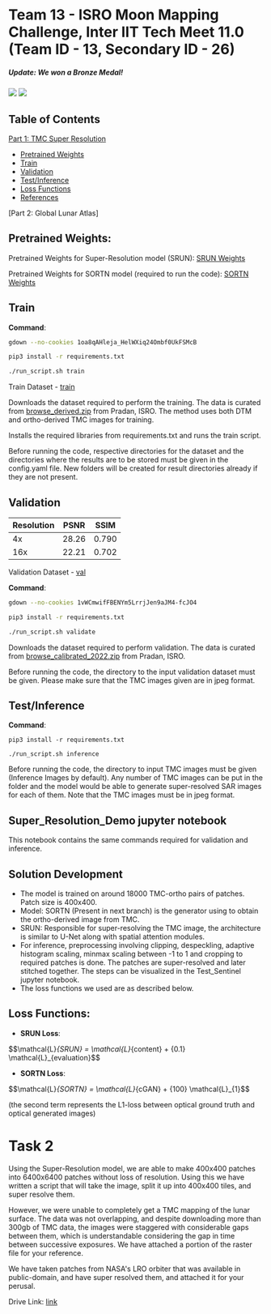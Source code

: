 # Team 13 - ISRO Moon Mapping Challenge, Inter IIT Tech Meet 11.0 (Team ID - 13, Secondary ID - 26)

##### Update: We won a Bronze Medal! 
![](assets/sample1.png)
![](assets/sample2.png)

## Table of Contents

[Part 1: TMC Super Resolution](#tmc-super-res)
- [Pretrained Weights](#pretrained-weights)
- [Train](#train)
- [Validation](#validation)
- [Test/Inference](#testinference)
- [Loss Functions](#lossfunctions)
- [References](#references)

[Part 2: Global Lunar Atlas]


## Pretrained Weights:

Pretrained Weights for Super-Resolution model (SRUN): [SRUN Weights](https://drive.google.com/file/d/1jDtWT_fbT9O2xmU-Mb5ycEl6ARF0Q5FZ/view?usp=share_link "srun")

Pretrained Weights for SORTN model (required to run the code): [SORTN Weights](https://drive.google.com/file/d/15ImRmGoORsCLSIy4tMJxtbH9NXLXGvVV/view?usp=share_link "sortn") 

## Train
**Command**:
```bash
gdown --no-cookies 1oa8qAHleja_HelWXiq24Ombf0UkFSMcB

pip3 install -r requirements.txt

./run_script.sh train
```
Train Dataset - [train](https://drive.google.com/file/d/1oa8qAHleja_HelWXiq24Ombf0UkFSMcB/view?usp=share_link)

Downloads the dataset required to perform the training. The data is curated from [browse_derived.zip](https://pradan.issdc.gov.in/ch2/protected/downloadFile/tmc2/browse_derived.zip) from Pradan, ISRO. The method uses both DTM and ortho-derived TMC images for training.

Installs the required libraries from requirements.txt and runs the train script.

Before running the code, respective directories for the dataset and the directories where the results are to be stored must be given in the config.yaml file. New folders will be created for result directories already if they are not present.

## Validation

| Resolution | PSNR | SSIM | 
| --- | :---: | :---: |
| 4x | 28.26 | 0.790 |
| 16x | 22.21 | 0.702 |

Validation Dataset - [val](https://drive.google.com/file/d/1vWCmwifFBENYm5LrrjJen9aJM4-fcJO4/view?usp=share_link)

**Command**:
```bash
gdown --no-cookies 1vWCmwifFBENYm5LrrjJen9aJM4-fcJO4

pip3 install -r requirements.txt

./run_script.sh validate
```

Downloads the dataset required to perform validation. The data is curated from [browse_calibrated_2022.zip](https://pradan.issdc.gov.in/ch2/protected/downloadFile/tmc2/browse_calibrated_2022.zip) from Pradan, ISRO.

Before running the code, the directory to the input validation dataset must be given. Please make sure that the TMC images given are in jpeg format.

## Test/Inference

**Command**:

```
pip3 install -r requirements.txt

./run_script.sh inference
```

Before running the code, the directory to input TMC images must be given (Inference Images by default). Any number of TMC images can be put in the folder and the model would be able to generate super-resolved SAR images for each of them. Note that the TMC images must be in jpeg format.

## Super_Resolution_Demo jupyter notebook
This notebook contains the same commands required for validation and inference.

## Solution Development
* The model is trained on around 18000 TMC-ortho pairs of patches. Patch size is 400x400.
* Model: SORTN (Present in next branch) is the generator using to obtain the ortho-derived image from TMC.
* SRUN: Responsible for super-resolving the TMC image, the architecture is similar to U-Net along with spatial attention modules. 
* For inference, preprocessing involving clipping, despeckling, adaptive histogram scaling, minmax scaling between -1 to 1 and cropping to required patches is done. The patches are super-resolved and later stitched together. The steps can be visualized in the Test_Sentinel jupyter notebook.
* The loss functions we used are as described below. 

## Loss Functions:
- **SRUN Loss**: 

$$\mathcal{L}_{SRUN} = \mathcal{L}_{content} + \{0.1} \mathcal{L}_{evaluation}$$ 

- **SORTN Loss**:

$$\mathcal{L}_{SORTN} = \mathcal{L}_{cGAN} + \{100} \mathcal{L}_{1}$$ 

(the second term represents the L1-loss between optical ground truth and optical generated images)

# Task 2
<!---
Using the OGSRN model, we are able to make 400x400 patches into 6400x6400 patches without loss of resolution. Using this we have written a script that will take the image, split it up into 400x400 tiles, and super resolve them.
-->
Using the Super-Resolution model, we are able to make 400x400 patches into 6400x6400 patches without loss of resolution. Using this we have written a script that will take the image, split it up into 400x400 tiles, and super resolve them.


However, we were unable to completely get a TMC mapping of the lunar surface. The data was not overlapping, and despite downloading more than 300gb of TMC data, the images were staggered with considerable gaps between them, which is understandable considering the gap in time between successive exposures. We have attached a portion of the raster file for your reference.

We have taken patches from NASA's LRO orbiter that was available in public-domain, and have super resolved them, and attached it for your perusal.

Drive Link: [link](https://drive.google.com/drive/folders/1nQu0MQKTxLMYdhEf1dvx1tSTZPjtJN4W?usp=sharing)

<!---
## References:

OGSRN: Optical-guided super-resolution network for SAR image (2022) - [link](https://www.sciencedirect.com/science/article/pii/S1000936121003459)
-->
